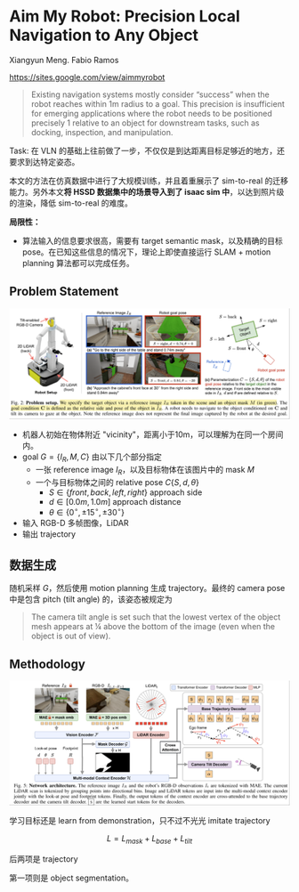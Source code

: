 # Aim My Robot: Precision Local Navigation to Any Object

Xiangyun Meng. Fabio Ramos

https://sites.google.com/view/aimmyrobot

> Existing navigation systems mostly consider “success” when the robot reaches within 1m radius to a goal. This precision is insufficient for emerging applications where the robot needs to be positioned precisely 1 relative to an object for downstream tasks, such as docking, inspection, and manipulation.

Task: 在 VLN 的基础上往前做了一步，不仅仅是到达距离目标足够近的地方，还要求到达特定姿态。

本文的方法在仿真数据中进行了大规模训练，并且着重展示了 sim-to-real 的迁移能力。另外本文**将 HSSD 数据集中的场景导入到了 isaac sim 中**，以达到照片级的渲染，降低 sim-to-real 的难度。

**局限性：**
- 算法输入的信息要求很高，需要有 target semantic mask，以及精确的目标 pose。在已知这些信息的情况下，理论上即使直接运行 SLAM + motion planning 算法都可以完成任务。

## Problem Statement

![](../imgs/Aim.png)

- 机器人初始在物体附近 "vicinity"，距离小于10m，可以理解为在同一个房间内。
- goal $G=\{I_R, M, C\}$ 由以下几个部分指定
    - 一张 reference image $I_R$，以及目标物体在该图片中的 mask $M$
    - 一个与目标物体之间的 relative pose $C\{S,d,\theta\}$
        - $S\in\{front, back, left, right\}$ approach side
        - $d\in[0.0m, 1.0m]$ approach distance
        - $\theta\in \{0^\circ, \pm 15^\circ, \pm 30^\circ\}$
- 输入 RGB-D 多帧图像，LiDAR
- 输出 trajectory

## 数据生成
随机采样 $G$，然后使用 motion planning 生成 trajectory。最终的 camera pose 中是包含 pitch (tilt angle) 的，该姿态被规定为 

> The camera tilt angle is set such that the lowest vertex of the object mesh appears at ¼ above the bottom of the image (even when the object is out of view).

## Methodology

![](../imgs/Aim2.png)

学习目标还是 learn from demonstration，只不过不光光 imitate trajectory

$$L = L_{mask} + L_{base} + L_{tilt}$$

后两项是 trajectory

第一项则是 object segmentation。